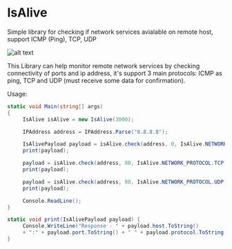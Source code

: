 # IsAlive
Simple library for checking if network services avialable on remote host, support ICMP (Ping), TCP, UDP

![alt text](https://github.com/proxytype/IsAliveLib/blob/master/isAlive1.gif)

This Library can help monitor remote network services by checking connectivity of ports and ip address, it's support 3 main protocols: ICMP as ping, TCP and UDP (must receive some data for confirmation).

Usage:

```c#
static void Main(string[] args)
{
     IsAlive isAlive = new IsAlive(3000);

     IPAddress address = IPAddress.Parse("8.8.8.8");

     IsAlivePayload payload = isAlive.check(address, 0, IsAlive.NETWORK_PROTOCOL.ICMP);
     print(payload);

     payload = isAlive.check(address, 80, IsAlive.NETWORK_PROTOCOL.TCP);
     print(payload);

     payload = isAlive.check(address, 80, IsAlive.NETWORK_PROTOCOL.UDP);
     print(payload);

     Console.ReadLine();
}

static void print(IsAlivePayload payload) {
     Console.WriteLine("Response - " + payload.host.ToString() 
     + ":" + payload.port.ToString() + " " + payload.protocol.ToString() + " ->" + payload.success.ToString());
}
```
